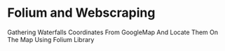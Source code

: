 # Folium and Webscraping
 Gathering Waterfalls Coordinates From GoogleMap And Locate Them On The Map Using Folium Library
